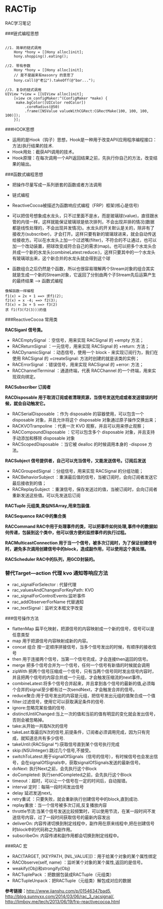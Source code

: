 # RACTip
RAC学习笔记

###链式编程思想

```objc

//1. 简单的链式调用
    Hony *hony = [[Hony alloc]init];
    hony.shopping().eating();
    
//2. 带有参数
    Hony *hony = [[Hony alloc]init];
    // 是不是越来有masonry 的意思了
    hony.call(@"老公").takeOff(@"bar...");

//3. 复杂的链式调用
UIView *view = [[UIView alloc]init];
    [view cm_configMaker:^(ConfigMaker *make) {
     make.bgColor([UIColor redColor])
         .coreRadius(@50)
         .frame([NSValue valueWithCGRect:CGRectMake(100, 100, 100, 100)]);
    }];
```

###HOOK思想

*  运用的是Hook（钩子）思想，Hook是一种用于改变API(应用程序编程接口：方法)执行结果的技术.
*  Hook用处：截获API调用的技术。
*  Hook原理：在每次调用一个API返回结果之前，先执行你自己的方法，改变结果的输出。

###函数式编程思想
 *  把操作尽量写成一系列嵌套的函数或者方法调用
 *  链式编程
 *  ReactiveCocoa被描述为函数响应式编程（FRP）框架(核心是信号)
 
 *  可以把信号想象成水龙头，只不过里面不是水，而是玻璃球(value)，直径跟水管的内径一样，这样就能保证玻璃球是依次排列，不会出现并排的情况(数据都是线性处理的，不会出现并发情况)。水龙头的开关默认是关的，除非有了接收方(subscriber)，才会打开。这样只要有新的玻璃球进来，就会自动传送给接收方。可以在水龙头上加一个过滤嘴(filter)，不符合的不让通过，也可以加一个改动装置，把球改变成符合自己的需求(map)。也可以把多个水龙头合并成一个新的水龙头(combineLatest:reduce:)，这样只要其中的一个水龙头有玻璃球出来，这个新合并的水龙头就会得到这个球
 
 *   函数组合之后仍然是个函数，所以也很容易理解两个Stream对象的组合其实就是生成一个新的Stream对象，它返回了分别由两个子Stream先后运算产生的最终结果 --> 函数式编程

``` 
像解函数一样编程
f1(x) = 2x + 1 ==> 求f1(2);
f2(x) = x -4; ==> f2(3);
f3(x) = 3x + 5 ==> f3(2) 
求 f1(f3(f2(3)))的值
```

###ReactiveCocoa 常用类

**RACSiganl 信号类。**

* RACEmptySignal ：空信号，用来实现  RACSignal 的 +empty 方法；
* RACReturnSignal ：一元信号，用来实现 RACSignal 的 +return: 方法；
* RACDynamicSignal ：动态信号，使用一个 block - 来实现订阅行为，我们在使用 RACSignal 的 +createSignal: 方法时创建的就是该类的实例；
* RACErrorSignal ：错误信号，用来实现 RACSignal 的 +error: 方法；
* RACChannelTerminal ：通道终端，代表 RACChannel 的一个终端，用来实现双向绑定。


**RACSubscriber 订阅者**

**RACDisposable 用于取消订阅或者清理资源，当信号发送完成或者发送错误的时候，就会自动触发它。**

* RACSerialDisposable ：作为 disposable 的容器使用，可以包含一个 disposable 对象，并且允许将这个 disposable 对象通过原子操作交换出来；
* RACKVOTrampoline ：代表一次 KVO 观察，并且可以用来停止观察；
* RACCompoundDisposable ：它可以包含多个 disposable 对象，并且支持手动添加和移除 disposable 对象
* RACScopedDisposable ：当它被 dealloc 的时候调用本身的 -dispose 方法。

**RACSubject 信号提供者，自己可以充当信号，又能发送信号。订阅后发送**

* RACGroupedSignal ：分组信号，用来实现 RACSignal 的分组功能；
* RACBehaviorSubject ：重演最后值的信号，当被订阅时，会向订阅者发送它最后接收到的值；
* RACReplaySubject ：重演信号，保存发送过的值，当被订阅时，会向订阅者重新发送这些值。可以先发送后订阅

**RACTuple 元组类,类似NSArray,用来包装值.**

**RACSequence RAC中的集合类**

**RACCommand RAC中用于处理事件的类，可以把事件如何处理,事件中的数据如何传递，包装到这个类中，他可以很方便的监控事件的执行过程。**

**RACMulticastConnection 用于当一个信号，被多次订阅时，为了保证创建信号时，避免多次调用创建信号中的block，造成副作用，可以使用这个类处理。**

**RACScheduler RAC中的队列，用GCD封装的。**

### 替代Target—action 代理 kvo 通知等响应方法

* rac_signalForSelector : 代替代理
* rac_valuesAndChangesForKeyPath: KVO
* rac_signalForControlEvents:监听事件
* rac_addObserverForName 代替通知
* rac_textSignal：监听文本框文字改变

###信号操作方法

* flattenMap 扁平化映射，把源信号的内容映射成一个新的信号，信号可以是任意类型
*  map 用于把源信号内容映射成新的内容。
* concat 组合 按一定顺序拼接信号，当多个信号发出的时候，有顺序的接收信号
* then 用于连接两个信号，当第一个信号完成，才会连接then返回的信号。
* merge 把多个信号合并为一个信号，任何一个信号有新值的时候就会调用
* zipWith 把两个信号压缩成一个信号，只有当两个信号同时发出信号内容时，并且把两个信号的内容合并成一个元组，才会触发压缩流的next事件。
* combineLatest:将多个信号合并起来，并且拿到各个信号的最新的值,必须每个合并的signal至少都有过一次sendNext，才会触发合并的信号。
* reduce聚合:用于信号发出的内容是元组，把信号发出元组的值聚合成一个值
* filter:过滤信号，使用它可以获取满足条件的信号.
* ignore:忽略完某些值的信号.
* distinctUntilChanged:当上一次的值和当前的值有明显的变化就会发出信号，否则会被忽略掉。
* take:从开始一共取N次的信号
* takeLast:取最后N次的信号,前提条件，订阅者必须调用完成，因为只有完成，就知道总共有多少信号.
* takeUntil:(RACSignal *):获取信号直到某个信号执行完成
* skip:(NSUInteger):跳过几个信号,不接受。
* switchToLatest:用于signalOfSignals（信号的信号），有时候信号也会发出信号，会在signalOfSignals中，获取signalOfSignals发送的最新信号。
* doNext: 执行Next之前，会先执行这个Block
* doCompleted: 执行sendCompleted之前，会先执行这个Block
* timeout：超时，可以让一个信号在一定的时间后，自动报错。
* interval 定时：每隔一段时间发出信号
* delay 延迟发送next。
* retry重试 ：只要失败，就会重新执行创建信号中的block,直到成功.
* replay重放：当一个信号被多次订阅,反复播放内容
* throttle节流:当某个信号发送比较频繁时，可以使用节流，在某一段时间不发送信号内容，过了一段时间获取信号的最新内容发出
*  deliverOn: 内容传递切换到制定线程中，副作用在原来线程中,把在创建信号时block中的代码称之为副作用。
 * subscribeOn: 内容传递和副作用都会切换到制定线程中。


###RAC 宏

* RAC(TARGET, [KEYPATH, [NIL_VALUE]])：用于给某个对象的某个属性绑定
* RACObserve(self, name) ：监听某个对象的某个属性,返回的是信号。
* weakify(Obj)和strongify(Obj)
* RACTuplePack ：把数据包装成RACTuple（元组类）
* RACTupleUnpack：把RACTuple（元组类）解包成对应的数据

**参考链接：**<http://www.jianshu.com/p/01546347bad5>,
<http://blog.sunnyxx.com/2014/03/06/rac_3_racsignal/>,
<http://limboy.me/tech/2013/06/19/frp-reactivecocoa.html>